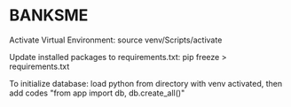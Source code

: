 # BANKSME

Activate Virtual Environment: source venv/Scripts/activate

Update installed packages to requirements.txt: pip freeze > requirements.txt

To initialize database: load python from directory with venv activated, then add codes "from app import db, db.create_all()"
